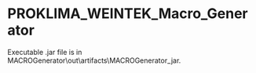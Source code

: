 # PROKLIMA_WEINTEK_Macro_Generator

Executable .jar file is in MACROGenerator\out\artifacts\MACROGenerator_jar.